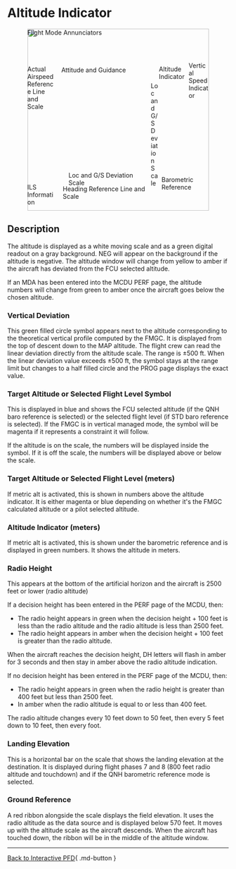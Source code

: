 <link rel="stylesheet" href="../../../../stylesheets/pfd-interactive.css">

# Altitude Indicator

<div style="position: relative; width: 413px; height: auto; margin-left: auto;  margin-right: auto;">
    <img src="/pilots-corner/assets/a32nx-briefing/pfd/pfd-small.png" style="width: 413px; height: auto;">
    <a href="/pilots-corner/a32nx-briefing/pfd/fma/">               <div class="imagemap"             style="position: absolute; left:     0%; top:     0%; width:   100%; height: 15.00%;"><span class="imagemapname">Flight Mode Annunciators</span></div></a>
    <a href="/pilots-corner/a32nx-briefing/pfd/altitude-indicator/"><div class="imagemap highlighted" style="position: absolute; left: 72.60%; top: 20.00%; width: 16.00%; height: 58.00%;"><span class="imagemapname">Altitude Indicator</span></div></a>
    <a href="/pilots-corner/a32nx-briefing/pfd/vertical-speed/">    <div class="imagemap"             style="position: absolute; left: 89.00%; top: 18.15%; width: 11.00%; height: 64.20%;"><span class="imagemapname">Vertical Speed Indicator</span></div></a>
    <a href="/pilots-corner/a32nx-briefing/pfd/baro-ref/">          <div class="imagemap"             style="position: absolute; left: 74.04%; top: 81.00%; width: 19.44%; height:   5.8%;"><span class="imagemapname">Barometric Reference</span></div></a>
    <a href="/pilots-corner/a32nx-briefing/pfd/artificial-horizon/"><div class="imagemap "            style="position: absolute; left: 18.74%; top: 20.62%; width: 48.81%; height: 56.68%;"><span class="imagemapname">Attitude and Guidance</span></div></a>
    <a href="/pilots-corner/a32nx-briefing/pfd/speedtape/">         <div class="imagemap"             style="position: absolute; left:     0%; top: 20.17%; width: 15.35%; height: 57.86%;"><span class="imagemapname">Actual Airspeed Reference Line and Scale</span></div></a>
    <a href="/pilots-corner/a32nx-briefing/pfd/heading-ref/">       <div class="imagemap"             style="position: absolute; left: 19.58%; top: 86.09%; width: 47.48%; height: 12.17%;"><span class="imagemapname">Heading Reference Line and Scale</span></div></a>
    <a href="/pilots-corner/a32nx-briefing/pfd/ils-indicator/">     <div class="imagemap"             style="position: absolute; left: 22.70%; top: 78.40%; width: 42.88%; height:  5.34%;"><span class="imagemapname">Loc and G/S Deviation Scale</span></div></a>
    <a href="/pilots-corner/a32nx-briefing/pfd/ils-indicator/">     <div class="imagemap"             style="position: absolute; left: 68.10%; top: 29.41%; width:  4.01%; height: 41.10%;"><span class="imagemapname">Loc and G/S Deviation Scale</span></div></a>
    <a href="/pilots-corner/a32nx-briefing/pfd/ils-indicator/">     <div class="imagemap"             style="position: absolute; left:     0%; top: 85.00%; width: 16.00%; height: 13.00%;"><span class="imagemapname">ILS Information</span></div></a>
</div>

## Description

The altitude is displayed as a white moving scale and as a green digital readout on a gray background. NEG will appear on the background if the altitude is negative. The altitude window will change from yellow to amber if the aircraft has deviated from the FCU selected altitude.

If an MDA has been entered into the MCDU PERF page, the altitude numbers will change from green to amber once the aircraft goes below the chosen altitude.

### Vertical Deviation

This green filled circle symbol appears next to the altitude corresponding to the theoretical vertical profile computed by the FMGC. It is displayed from the top of descent down to the MAP altitude. The flight crew can read the linear deviation directly from the altitude scale. The range is ±500 ft. When the linear deviation value exceeds ±500 ft, the symbol stays at the range limit but changes to a half filled circle and the PROG page displays the exact value.

### Target Altitude or Selected Flight Level Symbol

This is displayed in blue and shows the FCU selected altitude (if the QNH baro reference is selected) or the selected flight level (if STD baro reference is selected). If the FMGC is in vertical managed mode, the symbol will be magenta if it represents a constraint it will follow.

If the altitude is on the scale, the numbers will be displayed inside the symbol. If it is off the scale, the numbers will be displayed above or below the scale.

### Target Altitude or Selected Flight Level (meters)

If metric alt is activated, this is shown in numbers above the altitude indicator. It is either magenta or blue depending on whether it's the FMGC calculated altitude or a pilot selected altitude.

### Altitude Indicator (meters)

If metric alt is activated, this is shown under the barometric reference and is displayed in green numbers. It shows the altitude in meters.

### Radio Height

This appears at the bottom of the artificial horizon and the aircraft is 2500 feet or lower (radio altitude)

If a decision height has been entered in the PERF page of the MCDU, then:

- The radio height appears in green when the decision height + 100 feet is less than the radio altitude and the radio altitude is less than 2500 feet.
- The radio height appears in amber when the decision height + 100 feet is greater than the radio altitude.

When the aircraft reaches the decision height, DH letters will flash in amber for 3 seconds and then stay in amber above the radio altitude indication.

If no decision height has been entered in the PERF page of the MCDU, then:

- The radio height appears in green when the radio height is greater than 400 feet but less than 2500 feet.
- In amber when the radio altitude is equal to or less than 400 feet.

The radio altitude changes every 10 feet down to 50 feet, then every 5 feet down to 10 feet, then every foot.

### Landing Elevation

This is a horizontal bar on the scale that shows the landing elevation at the destination. It is displayed during flight phases 7 and 8 (800 feet radio altitude and touchdown) and if the QNH barometric reference mode is selected.

### Ground Reference

A red ribbon alongside the scale displays the field elevation. It uses the radio altitude as the data source and is displayed below 570 feet. It moves up with the altitude scale as the aircraft descends. When the aircraft has touched down, the ribbon will be in the middle of the altitude window.

---
[Back to Interactive PFD](index.md){ .md-button }
